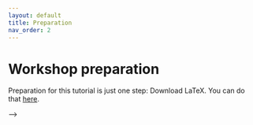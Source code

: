 ```yaml
---
layout: default
title: Preparation
nav_order: 2
---
```


# Workshop preparation 

Preparation for this tutorial is just one step: Download LaTeX. You can do that [here](https://www.latex-project.org/get/).


-->
